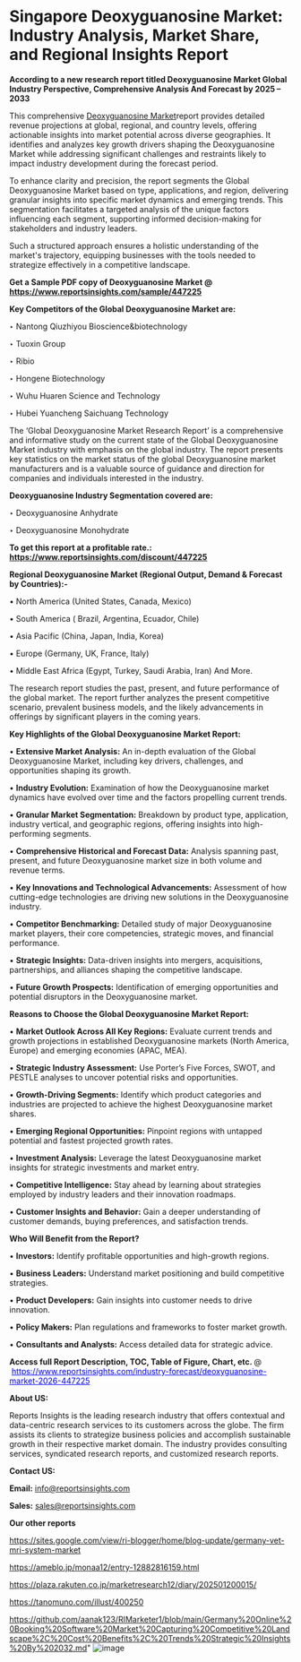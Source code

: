 # Singapore Deoxyguanosine Market: Industry Analysis, Market Share, and Regional Insights Report

<strong>According to a new research report titled Deoxyguanosine Market Global Industry Perspective, Comprehensive Analysis And Forecast by 2025 – 2033</strong>

This comprehensive <a href=https://www.reportsinsights.com/sample/447225>Deoxyguanosine Market</a>report provides detailed revenue projections at global, regional, and country levels, offering actionable insights into market potential across diverse geographies. It identifies and analyzes key growth drivers shaping the Deoxyguanosine Market while addressing significant challenges and restraints likely to impact industry development during the forecast period.

To enhance clarity and precision, the report segments the Global Deoxyguanosine Market based on type, applications, and region, delivering granular insights into specific market dynamics and emerging trends. This segmentation facilitates a targeted analysis of the unique factors influencing each segment, supporting informed decision-making for stakeholders and industry leaders.

Such a structured approach ensures a holistic understanding of the market's trajectory, equipping businesses with the tools needed to strategize effectively in a competitive landscape.

<strong>Get a Sample PDF copy of Deoxyguanosine Market </strong><strong>@<a href=https://www.reportsinsights.com/sample/447225 style=color:#0000ff;> https://www.reportsinsights.com/sample/447225</a></strong></font>

<strong>Key Competitors of the Global Deoxyguanosine Market are:</strong>

‣ Nantong Qiuzhiyou Bioscience&biotechnology

‣ Tuoxin Group

‣ Ribio

‣ Hongene Biotechnology

‣ Wuhu Huaren Science and Technology

‣ Hubei Yuancheng Saichuang Technology

The ‘Global Deoxyguanosine Market Research Report’ is a comprehensive and informative study on the current state of the Global Deoxyguanosine Market industry with emphasis on the global industry. The report presents key statistics on the market status of the global Deoxyguanosine market manufacturers and is a valuable source of guidance and direction for companies and individuals interested in the industry.

<strong>Deoxyguanosine Industry Segmentation covered are:</strong>

‣ Deoxyguanosine Anhydrate

‣ Deoxyguanosine Monohydrate

<strong>To get this report at a profitable rate.: <a href=https://www.reportsinsights.com/discount/447225 style=color:#0000ff;>https://www.reportsinsights.com/discount/447225</a></strong></font>

<strong>Regional Deoxyguanosine Market (Regional Output, Demand &amp; Forecast by Countries):-</strong>

• North America (United States, Canada, Mexico)

• South America ( Brazil, Argentina, Ecuador, Chile)

• Asia Pacific (China, Japan, India, Korea)

• Europe (Germany, UK, France, Italy)

• Middle East Africa (Egypt, Turkey, Saudi Arabia, Iran) And More.

The research report studies the past, present, and future performance of the global market. The report further analyzes the present competitive scenario, prevalent business models, and the likely advancements in offerings by significant players in the coming years.

<strong>Key Highlights of the Global Deoxyguanosine Market Report:</strong>

• <strong>Extensive Market Analysis:</strong> An in-depth evaluation of the Global Deoxyguanosine Market, including key drivers, challenges, and opportunities shaping its growth.

• <strong>Industry Evolution:</strong> Examination of how the Deoxyguanosine market dynamics have evolved over time and the factors propelling current trends.

• <strong>Granular Market Segmentation:</strong> Breakdown by product type, application, industry vertical, and geographic regions, offering insights into high-performing segments.

• <strong>Comprehensive Historical and Forecast Data:</strong> Analysis spanning past, present, and future Deoxyguanosine market size in both volume and revenue terms.

• <strong>Key Innovations and Technological Advancements:</strong> Assessment of how cutting-edge technologies are driving new solutions in the Deoxyguanosine industry.

• <strong>Competitor Benchmarking:</strong> Detailed study of major Deoxyguanosine market players, their core competencies, strategic moves, and financial performance.

• <strong>Strategic Insights:</strong> Data-driven insights into mergers, acquisitions, partnerships, and alliances shaping the competitive landscape.

• <strong>Future Growth Prospects:</strong> Identification of emerging opportunities and potential disruptors in the Deoxyguanosine market.

<strong>Reasons to Choose the Global Deoxyguanosine Market Report:</strong>

• <strong>Market Outlook Across All Key Regions:</strong> Evaluate current trends and growth projections in established Deoxyguanosine markets (North America, Europe) and emerging economies (APAC, MEA).

• <strong>Strategic Industry Assessment:</strong> Use Porter’s Five Forces, SWOT, and PESTLE analyses to uncover potential risks and opportunities.

• <strong>Growth-Driving Segments:</strong> Identify which product categories and industries are projected to achieve the highest Deoxyguanosine market shares.

• <strong>Emerging Regional Opportunities:</strong> Pinpoint regions with untapped potential and fastest projected growth rates.

• <strong>Investment Analysis:</strong> Leverage the latest Deoxyguanosine market insights for strategic investments and market entry.

• <strong>Competitive Intelligence:</strong> Stay ahead by learning about strategies employed by industry leaders and their innovation roadmaps.

• <strong>Customer Insights and Behavior:</strong> Gain a deeper understanding of customer demands, buying preferences, and satisfaction trends.

<strong>Who Will Benefit from the Report?</strong>

• <strong>Investors:</strong> Identify profitable opportunities and high-growth regions.

• <strong>Business Leaders:</strong> Understand market positioning and build competitive strategies.

• <strong>Product Developers:</strong> Gain insights into customer needs to drive innovation.

• <strong>Policy Makers:</strong> Plan regulations and frameworks to foster market growth.

• <strong>Consultants and Analysts:</strong> Access detailed data for strategic advice.
</ul>
<strong>Access full Report Description, TOC, Table of Figure, Chart, etc. </strong>@  <a href=https://www.reportsinsights.com/industry-forecast/deoxyguanosine-market-2026-447225 style=color:#0000ff;>https://www.reportsinsights.com/industry-forecast/deoxyguanosine-market-2026-447225</a></font>

<strong><strong>About US</strong>:</strong>

Reports Insights is the leading research industry that offers contextual and data-centric research services to its customers across the globe. The firm assists its clients to strategize business policies and accomplish sustainable growth in their respective market domain. The industry provides consulting services, syndicated research reports, and customized research reports.

<strong>Contact US:</strong>

<p class=""""><b>Email:</b> <a href=mailto:info@reportsinsights.com>info@reportsinsights.com</a></p>
<p class=""""><b>Sales:</b> <a href=mailto:sales@reportsinsights.com>sales@reportsinsights.com</a></p>

<strong>Our other reports</strong>

<a href=https://sites.google.com/view/ri-blogger/home/blog-update/germany-vet-mri-system-market>https://sites.google.com/view/ri-blogger/home/blog-update/germany-vet-mri-system-market</a>

<a href=https://ameblo.jp/monaa12/entry-12882816159.html>https://ameblo.jp/monaa12/entry-12882816159.html</a>

<a href=https://plaza.rakuten.co.jp/marketresearch12/diary/202501200015/>https://plaza.rakuten.co.jp/marketresearch12/diary/202501200015/</a>

<a href=https://tanomuno.com/illust/400250>https://tanomuno.com/illust/400250</a>

<a href=https://github.com/aanak123/RIMarketer1/blob/main/Germany%20Online%20Booking%20Software%20Market%20Capturing%20Competitive%20Landscape%2C%20Cost%20Benefits%2C%20Trends%20Strategic%20Insights%20By%202032.md>https://github.com/aanak123/RIMarketer1/blob/main/Germany%20Online%20Booking%20Software%20Market%20Capturing%20Competitive%20Landscape%2C%20Cost%20Benefits%2C%20Trends%20Strategic%20Insights%20By%202032.md</a>"
![image](https://github.com/user-attachments/assets/0d92ffeb-5cff-4a32-b6e0-79bd693738b1)
